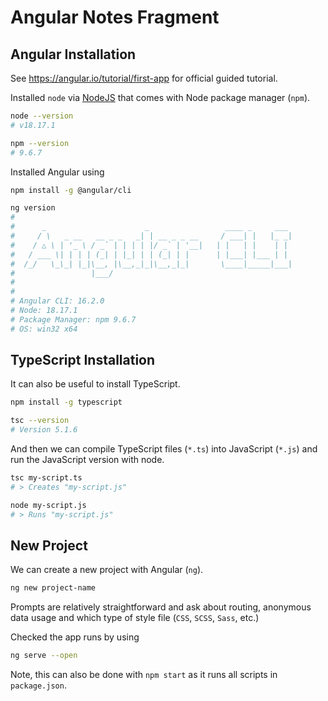 # Angular Notes Fragment

## Angular Installation

See <https://angular.io/tutorial/first-app> for official guided tutorial.

Installed `node` via [NodeJS](https://nodejs.org/en/download) that comes
with Node package manager (`npm`).

```bash
node --version
# v18.17.1

npm --version
# 9.6.7
```

Installed Angular using

```bash
npm install -g @angular/cli

ng version
#
#      _                      _                 ____ _     ___
#     / \   _ __   __ _ _   _| | __ _ _ __     / ___| |   |_ _|
#    / △ \ | '_ \ / _` | | | | |/ _` | '__|   | |   | |    | |
#   / ___ \| | | | (_| | |_| | | (_| | |      | |___| |___ | |
#  /_/   \_\_| |_|\__, |\__,_|_|\__,_|_|       \____|_____|___|
#                 |___/
#
#
# Angular CLI: 16.2.0
# Node: 18.17.1
# Package Manager: npm 9.6.7
# OS: win32 x64
```

## TypeScript Installation

It can also be useful to install TypeScript.

```bash
npm install -g typescript

tsc --version
# Version 5.1.6
```

And then we can compile TypeScript files (`*.ts`) into JavaScript (`*.js`)
and run the JavaScript version with node.

```bash
tsc my-script.ts
# > Creates "my-script.js"

node my-script.js
# > Runs "my-script.js"
```

## New Project

We can create a new project with Angular (`ng`).

```bash
ng new project-name
```

Prompts are relatively straightforward and ask about routing, anonymous data
usage and which type of style file (`CSS`, `SCSS`, `Sass`, etc.)

Checked the app runs by using

```bash
ng serve --open
```

Note, this can also be done with `npm start` as it runs all scripts in
`package.json`.